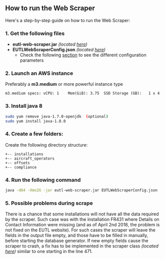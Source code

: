 ## How to run the Web Scraper

Here's a step-by-step guide on how to run the Web Scraper:

### 1. Get the following files

* **eutl-web-scraper.jar** _(located [here](/dist/eutl-web-scraper.jar))_
* **EUTLWebScraperConfig.json** _(located [here](/EUTLWebScraperConfig.json))_
  * Check the following [section](/docs/ConfigurationParameters.md) to see the different configuration parameters 
 
### 2. Launch an AWS instance

  Preferably a **m3.medium** or more powerful instance type 
    
    m3.medium specs: vCPU: 1 	Mem(GiB): 3.75	SSD Storage (GB):	1 x 4 
 

### 3. Install java 8

``` bash
sudo yum remove java-1.7.0-openjdk  (optional)
sudo yum install java-1.8.0
```

### 4. Create a few folders:
  
  Create the following directory structure:
  
```.
+-- installations
+-- aircraft_operators
+-- offsets
+-- compliance
```

### 4. Run the following command

``` bash
java -d64 -Xmx2G -jar eutl-web-scraper.jar EUTLWebScraperConfig.json
```

### 5. Possible problems during scrape

There is a chance that some installations will not have all the data required by the scraper. Such case was with the installation FR431 where Details on Contact Information were missing (and as of April 2nd 2018, the problem is not fixed on the EUTL website). For such cases the scraper will leave the fields in the output file empty, and those have to be filled in manually, before starting the database generator. If new empty fields cause the scraper to crash, a fix has to be implemented in the scraper class _(located [here](/src/main/java/org/sandbag/eutlws/EUTLWebScraper.java))_ similar to one starting in the line 471.

